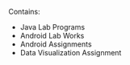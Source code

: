 Contains:

- Java Lab Programs
- Android Lab Works
- Android Assignments
- Data Visualization Assignment

